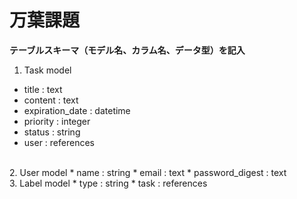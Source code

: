 # 万葉課題

**テーブルスキーマ（モデル名、カラム名、データ型）を記入**

1. Task model
  * title : text
  * content : text
  * expiration_date : datetime
  * priority : integer
  * status : string
  * user : references
<br>
2. User model
  * name : string
  * email : text
  * password_digest : text
<br>
3. Label model
  * type : string
  * task : references
